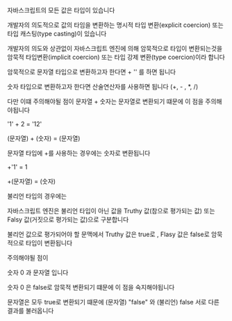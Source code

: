 자바스크립트의 모든 값은 타입이 있습니다

개발자의 의도적으로 값의 타임을 변환하는 명시적 타입 변환(explicit coercion) 또는  타입 캐스팅(type casting)이 있습니다

개발자의 의도와 상관없이 자바스크립트 엔진에 의해 암묵적으로 타입이 변환되는것을 암묵적 타입변환(implicit coercion) 또는 타입 강제 변환(type coercion)이라 합니다

 
 
암묵적으로 문자열 타입으로 변환하고자 한다면  + '' 를 하면 됩니다

숫자 타입으로 변환하고자 한다면 산술연산자를 사용하면 됩니다 (+, - , *, /)

 
 
다만 이떄 주의해야될 점이 문자열 + 숫자는 문자열로 변환되기 떄문에 이 점을 주의해야됩니다
 
'1' +  2 = '12'  

(문자열) + (숫자) = (문자열)

 
 
문자열 타입에 +를 사용하는 경우에는 숫자로 변환됩니다

+'1'  = 1   

+(문자열) = (숫자) 

   

불리언 타입의 경우에는 

자바스크립트 엔진은 불리언 타입이 아닌 값을 Truthy 값(참으로 평가되는 값) 또는 Falsy 값(거짓으로 평가되는 값)으로 구분합니다

불리언 값으로 평가되어야 할 문맥에서 Truthy 값은 true로 , Flasy 값은 false로 암묵적으로 타입이 변환됩니다

 
 
주의해야될 점이

숫자 0 과 문자열 입니다

숫자 0 은 false로 암묵적 변환되기 떄문에 이 점을 숙지해야됩니다

문자열은 모두 true로 변환되기 떄문에 (문자열) "false" 와 (불리언) false 서로 다른 결과를 불러옵니다

